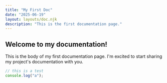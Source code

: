 ```yaml
---
title: "My First Doc"
date: "2025-06-19"
layout: layouts/doc.njk
description: "This is the first documentation page."
---
```


## Welcome to my documentation!

This is the body of my first documentation page. I'm excited to start sharing my project's documentation with you.

``` js
// this is a test
console.log("a");
```